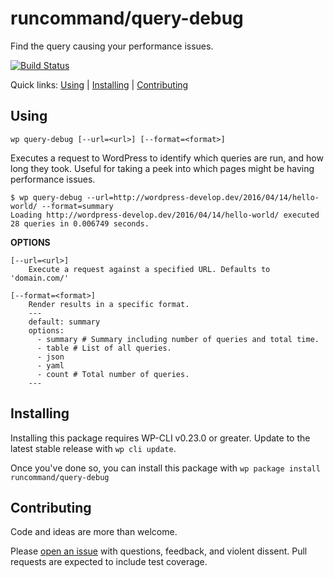 runcommand/query-debug
======================

Find the query causing your performance issues.

[![Build Status](https://travis-ci.org/runcommand/query-debug.svg?branch=master)](https://travis-ci.org/runcommand/query-debug)

Quick links: [Using](#using) | [Installing](#installing) | [Contributing](#contributing)

## Using


~~~
wp query-debug [--url=<url>] [--format=<format>]
~~~

Executes a request to WordPress to identify which queries are run, and
how long they took. Useful for taking a peek into which pages might be
having performance issues.

```
$ wp query-debug --url=http://wordpress-develop.dev/2016/04/14/hello-world/ --format=summary
Loading http://wordpress-develop.dev/2016/04/14/hello-world/ executed 28 queries in 0.006749 seconds.
```

**OPTIONS**

	[--url=<url>]
		Execute a request against a specified URL. Defaults to 'domain.com/'

	[--format=<format>]
		Render results in a specific format.
		---
		default: summary
		options:
		  - summary # Summary including number of queries and total time.
		  - table # List of all queries.
		  - json
		  - yaml
		  - count # Total number of queries.
		---



## Installing

Installing this package requires WP-CLI v0.23.0 or greater. Update to the latest stable release with `wp cli update`.

Once you've done so, you can install this package with `wp package install runcommand/query-debug`

## Contributing

Code and ideas are more than welcome.

Please [open an issue](https://github.com/runcommand/query-debug/issues) with questions, feedback, and violent dissent. Pull requests are expected to include test coverage.
